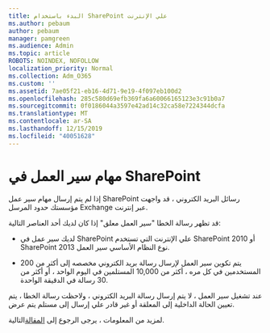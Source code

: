 ```yaml
---
title: البدء باستخدام SharePoint علي الإنترنت
ms.author: pebaum
author: pebaum
manager: pamgreen
ms.audience: Admin
ms.topic: article
ROBOTS: NOINDEX, NOFOLLOW
localization_priority: Normal
ms.collection: Adm_O365
ms.custom: ''
ms.assetid: 7ae05f21-eb16-4d71-9e19-4f097eb100d2
ms.openlocfilehash: 285c580d69efb369fa6a60066165123e3c91b0a7
ms.sourcegitcommit: 0f0186044a3597e42ad14c32ca58e7224344dcfa
ms.translationtype: MT
ms.contentlocale: ar-SA
ms.lasthandoff: 12/15/2019
ms.locfileid: "40051628"
---
```

# <a name="workflows-in-sharepoint"></a>مهام سير العمل في SharePoint

إذا لم يتم إرسال مهام سير عمل SharePoint رسائل البريد الكتروني ، قد واجهت مؤسستك حدود المرسل Exchange عبر إنترنت.

قد تظهر رسالة الخطا "سير العمل معلق" إذا كان لديك أحد العناصر التالية:

- لديك سير عمل في SharePoint علي الإنترنت التي تستخدم SharePoint 2010 أو SharePoint 2013 نوع النظام الأساسي سير العمل.

- يتم تكوين سير العمل لإرسال رسالة بريد الكتروني مخصصه إلى أكثر من 200 المستخدمين في كل مره ، أكثر من 10,000 المستلمين في اليوم الواحد ، أو أكثر من 30 رسالة في الدقيقة الواحدة.

عند تشغيل سير العمل ، لا يتم إرسال رسالة البريد الكتروني ، ولاحظت رسالة الخطا ، يتم تعيين الحالة الداخلية إلى المعلقة أو غير قادر علي إرسال إلى مستلم يتم عرض.

لمزيد من المعلومات ، يرجى الرجوع إلى [المقالة](https://docs.microsoft.com/sharepoint/support/workflows/configured-workflow-fails-running)التالية.

